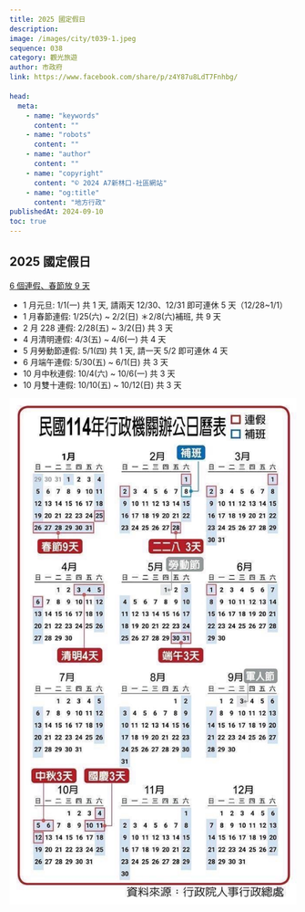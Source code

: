 ```yaml
---
title: 2025 國定假日
description:
image: /images/city/t039-1.jpeg
sequence: 038
category: 觀光旅遊
author: 市政府
link: https://www.facebook.com/share/p/z4Y87u8LdT7Fnhbg/

head:
  meta:
    - name: "keywords"
      content: ""
    - name: "robots"
      content: ""
    - name: "author"
      content: ""
    - name: "copyright"
      content: "© 2024 A7新林口-社區網站"
    - name: "og:title"
      content: "地方行政"
publishedAt: 2024-09-10
toc: true
---
```


## 2025 國定假日

<a href="https://www.klook.com/zh-TW/blog/2025-holidays-and-observances-calendar-taiwan/">6 個連假、春節放 9 天</a>

- 1 月元旦: 1/1(一) 共 1 天, 請兩天 12/30、12/31 即可連休 5 天（12/28~1/1）
- 1 月春節連假: 1/25(六) ~ 2/2(日) ＊2/8(六)補班, 共 9 天
- 2 月 228 連假: 2/28(五) ~ 3/2(日) 共 3 天
- 4 月清明連假: 4/3(五) ~ 4/6(一) 共 4 天
- 5 月勞動節連假: 5/1(四) 共 1 天, 請一天 5/2 即可連休 4 天
- 6 月端午連假: 5/30(五) ~ 6/1(日) 共 3 天
- 10 月中秋連假: 10/4(六) ~ 10/6(一) 共 3 天
- 10 月雙十連假: 10/10(五) ~ 10/12(日) 共 3 天

![t039-1.jpeg](/images/city/t039-1.jpeg)
